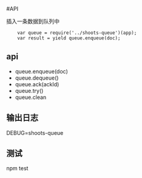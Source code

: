 #API

插入一条数据到队列中
```
    var queue = require('../shoots-queue')(app);
    var result = yield queue.enqueue(doc);
```


## api
* queue.enqueue(doc)
* queue.dequeue()
* queue.ack(ackId)
* queue.try()
* queue.clean
## 输出日志
DEBUG=shoots-queue

## 测试
npm test
